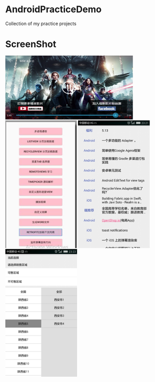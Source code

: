 # AndroidPracticeDemo
Collection of my practice projects 

# ScreenShot
<img src="art/art3.jpeg" height="200px" width="400px">

<img src="art/art0.jpg" height="400px">
<img src="art/art1.jpeg" height="400px">
<img src="art/art2.jpeg" height="400px">